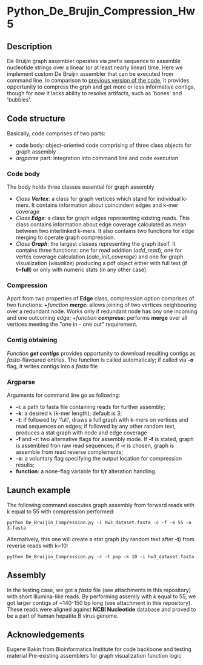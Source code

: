 # Python_De_Brujin_Compression_Hw5

## Description
De Bruijin graph assembler operates via prefix sequence to assemble nucleotide strings over a linear (or at least nearly linear) time. Here we implement custom De Bruijin assembler that can be executed from command line. In comparison to [previous version of the code](https://github.com/PreacherCasy/Python_De_Brujin_Hw4), it provides opportunity to compress the grph and get more or less informative contigs, though for now it lacks ability to resolve artifacts, such as 'bones' and 'bubbles'.

## Code structure
Basically, code comprises of two parts:
+ code body: object-oriented code comprising of three class objects for graph assembly
+ *argparse* part: integration into command line and code execution

### Code body
The body holds three classes essential for graph assembly
+ *Class **Vertex***: a class for graph vertices which stand for individual k-mers. It contains information about coincindent edges and k-mer coverage
+ *Class **Edge***: a class for graph edges representing existing reads. This class contains information about edge coverage calculated as mean between two interlinked k-mers. It also contains two functions for edge merging to operate graph compression.
+ *Class **Graph***: the largest classes representing the graph itself. It contains three functions: one for read addition (*add_read*), one for vertex coverage calculation (*calc_init_coverage*) and one for graph visualization (*visualize*) producing a pdf object either with full text (if **t=full**) or only with numeric stats (in any other case).

### Compression
Apart from two properties of **Edge** class, compression option comprises of two functions:
+*function **merge***: allows joining of two vertices neighbouring over a redundant node. Works only if redundant node has ony one incoming and one outcoming edge;
+*function **compress***: performs **merge** over all vertices meeting the "one in - one out" requirement.

### Contig obtaining
*Function **get contigs*** provides opportunity to download resulting contigs as *fasta*-flavoured entries. The function is called automaticaly; if called via **-o** flag, it writes contigs into a *fasta* file

### Argparse
Arguments for command line go as following:
+ **-i**: a path to fasta file containing reads for further assembly;
+ **-k**: a desired k (k-mer length); default is 3;
+ **-t**: if followed by 'full', draws a full graph with k-mers on vertices and read sequences on edges; if followed by any other random text, produces a stat graph with node and edge coverage
+ **-f** and **-r**: two alternative flags for assembly mode. If **-f** is stated, graph is assembled fron raw read sequences; if **-r** is chosen, graph is assemble from read reverse complements;
+ **-o**: a voluntary flag specifying the output location for compression results;
+ **function**: a none-flag variable for **t**/**r** alteration handling.

## Launch example
The following command executes graph assembly from forward reads with k equal to 55 with compression performed:
```{bash}
python De_Bruijin_Compression.py -i hw3_dataset.fasta -c -f -k 55 -o 3.fasta
```
Alternatively, this one will create a stat graph (by random text after **-t**) from reverse reads with k=10:
 ```{bash}
python De_Bruijin_Compression.py -r -t pop -k 10 -i hw3_dataset.fasta
```

## Assembly
In the testing case, we got a *fasta* file (see attachments in this repository) with short Illumina-like reads. By performing assemly with *k* equal to 55, we got larger contigs of ~140-150 bp long (see attachment in this repository). These reads were aligned against **NCBI Nucleotide** database and proved to be a part of human hepatite B virus genome.

## Acknowledgements
Eugene Bakin from Bioinformatics Institute for code backbone and testing material
Pre-existing assemblers for graph visualization function logic
